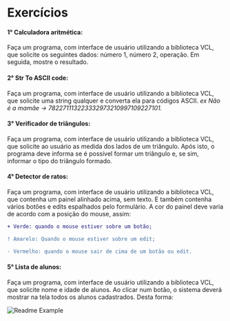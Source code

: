 # Exercícios
#### 1° Calculadora aritmética: 
Faça um programa, com interface de usuário utilizando a biblioteca VCL, que solicite os seguintes dados: número 1, número 2, operação.  Em seguida,  mostre o resultado.

#### 2° Str To ASCII code: 
Faça um programa, com interface de usuário utilizando a biblioteca VCL, que solicite uma string qualquer e converta ela para códigos ASCII. 
_ex Não é a mamãe → 782271113223332973210997109227101._

#### 3° Verificador de triângulos: 
Faça um programa, com interface de usuário utilizando a biblioteca VCL, que solicite ao usuário as medida dos lados de um triângulo. Após isto, o programa deve informa se é possível formar um triângulo e, se sim, informar o tipo do triângulo formado.

#### 4° Detector de ratos: 
Faça um programa, com interface de usuário utilizando a biblioteca VCL, que contenha um painel alinhado acima, sem texto. E também contenha vários botões e edits espalhados pelo formulário. A cor do painel deve varia de acordo com a posição do mouse, assim:

```diff
+ Verde: quando o mouse estiver sobre um botão;

! Amarelo: Quando o mouse estiver sobre um edit;

- Vermelho: quando o mouse sair de cima de um botão ou edit.
```

#### 5° Lista de alunos: 
Faça um programa, com interface de usuário utilizando a biblioteca VCL, que solicite nome e idade de alunos. Ao clicar num botão, o sistema deverá mostrar na tela todos os alunos cadastrados. Desta forma:


![Readme Example](https://user-images.githubusercontent.com/45950068/115099122-46b9c080-9f0a-11eb-8ee3-5d9575fbccb0.png)
